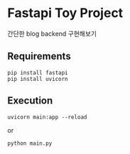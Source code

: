 # Fastapi Toy Project

간단한 blog backend 구현해보기

## Requirements

```
pip install fastapi
pip install uvicorn
```

## Execution

```
uvicorn main:app --reload
```

or

```
python main.py
```
